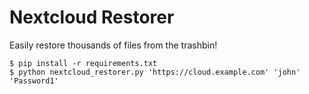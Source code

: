 # Nextcloud Restorer

Easily restore thousands of files from the trashbin!

```
$ pip install -r requirements.txt
$ python nextcloud_restorer.py 'https://cloud.example.com' 'john' 'Password1'
```
